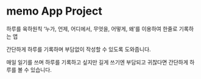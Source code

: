 # memo App Project
하루를 육하원칙 ‘누가, 언제, 어디에서, 무엇을, 어떻게, 왜’를 이용하여 한줄로 기록하는 앱

간단하게 하루를 기록하며 부담없이 작성할 수 있도록 도와줍니다.

매일 일기를 쓰며 하루를 기록하고 싶지만 길게 쓰기엔 부담되고 귀찮다면 간단하게 하루를 볼 수 있습니다.
